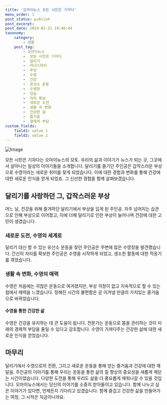 ```yaml
---
title: '오마이뉴스 모든 시민은 기자다'
menu_order: 1
post_status: publish
post_excerpt: 
post_date: 2024-02-21 19:46:44
taxonomy:
    category:
        - 생활
    post_tag:
        - 오마이뉴스
        -  모든 시민은 기자다
        -  달리기
        -  러너스하이
        -  부상
        -  수영
        -  건강
        -  유산소 운동
        -  수영장
        -  강습
        -  자리 확보
        -  새로운 도전
        -  생활 속 변화
        -  건강한 삶
        -  즐거움
        -  경제적 부담
custom_fields:
    field1: value 1
    field2: value 2
---
```


![Image](https://imgnews.pstatic.net/image/047/2024/02/20/0002422816_001_20240220190001154.jpg?type=w647)

모든 시민은 기자다는 오마이뉴스의 모토. 우리의 삶과 이야기가 뉴스가 되는 곳, 그곳에서 살아나는 일상의 이야기들을 소개합니다. 달리기를 즐기던 주인공은 갑작스러운 부상으로 수영이라는 새로운 취미를 찾게 되었습니다. 이에 대한 경험과 변화를 통해 건강에 대한 새로운 인식을 얻게 되었죠. 그 신선한 경험을 함께 살펴보겠습니다.
## 달리기를 사랑하던 그, 갑작스러운 부상
어느 날, 건강을 위해 즐겨하던 달리기에서 부상을 입게 된 주인공. 자주 넘어지는 습관으로 인해 부상으로 이어졌고, 이에 더해 달리기로 인한 부상이 늘어나며 건강에 대한 고민이 생겼습니다.
### 새로운 도전, 수영의 세계로
달리기 대신 할 수 있는 유산소 운동을 찾던 주인공은 주변에 많은 수영장을 발견했습니다. 간신히 자리를 확보한 주인공은 수영을 시작하게 되었고, 생소한 활동에 대한 적응기를 겪었습니다.
### 생활 속 변화, 수영의 매력
수영은 처음에는 귀찮은 운동으로 여겨졌지만, 부상 걱정이 없고 지속적으로 할 수 있는 점에서 매력을 느꼈습니다. 정해진 시간의 불편함은 곧 이겨낼 만큼의 가치있는 즐거움으로 바뀌었습니다.
#### 수영을 통한 건강한 삶
수영은 건강을 유지하는 데 큰 도움이 됩니다. 전문가는 운동으로 몸을 관리하는 것이 미래의 경제적 부담을 줄일 수 있다고 강조합니다. 수영이 가져다주는 건강한 삶에 대한 새로운 인식을 얻었습니다.
## 마무리
달리기에서 수영으로의 전환, 그리고 새로운 운동을 통해 얻는 즐거움과 건강에 대한 깨달음. 주인공의 이야기를 통해 우리는 운동을 통한 삶의 질 향상의 중요성을 새롭게 깨닫는 시간이었습니다. 다양한 도전을 통해 우리도 삶을 더 풍요롭게 채워나갈 수 있을 것입니다. 오마이뉴스에서는 당신의 이야기를 소중히 받아들이고 있습니다. 함께 나누고 싶은 이야기가 있다면, 언제든지 기다리고 있겠습니다. 함께 즐겁고 건강한 삶을 만들어가는 여정, 그 시작은 지금이니까요.
